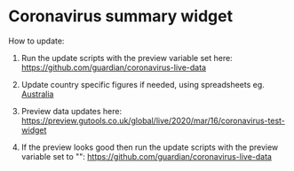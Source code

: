 # Coronavirus summary widget

How to update:

1) Run the update scripts with the preview variable set here: https://github.com/guardian/coronavirus-live-data

2) Update country specific figures if needed, using spreadsheets eg. [Australia](https://docs.google.com/spreadsheets/d/1q5gdePANXci8enuiS4oHUJxcxC13d6bjMRSicakychE)

3) Preview data updates here: https://preview.gutools.co.uk/global/live/2020/mar/16/coronavirus-test-widget

4) If the preview looks good then run the update scripts with the preview variable set to "": https://github.com/guardian/coronavirus-live-data